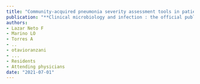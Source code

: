 ```yaml
---
title: "Community-acquired pneumonia severity assessment tools in patients hospitalized with COVID-19: a validation and clinical applicability study"
publication: "**Clinical microbiology and infection : the official publication of the European Society of Clinical Microbiology and Infectious Diseases**. 27(7):1037.e1-1037.e8. <a href='https://doi.org/10.1016/j.cmi.2021.03.002' target='_blank' rel='noopener noreferrer'>10.1016/j.cmi.2021.03.002</a>"
authors:
- Lazar Neto F
- Marino LO
- Torres A
- ..
- otavioranzani
- ...
- Residents
- Attending physicians
date: "2021-07-01"
---
```

